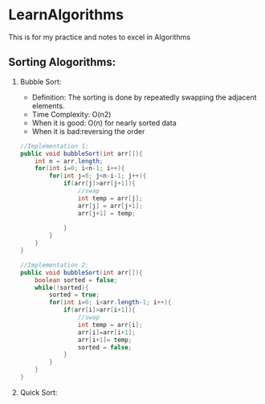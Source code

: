 # LearnAlgorithms
This is for my practice and notes to excel in Algorithms

## Sorting Alogorithms:

1. Bubble Sort: 
	* Definition: The sorting is done by repeatedly swapping the adjacent elements.
	* Time Complexity: O(n2) 
	* When it is good: O(n) for nearly sorted data
	* When it is bad:reversing the order
	
	```java
	//Implementation 1:
	public void bubbleSort(int arr[]){
		int n = arr.length;
		for(int i=0; i<n-1; i++){
			for(int j=0; j<n-i-1; j++){
				if(arr[j]>arr[j+1]){
					//swap
					int temp = arr[j];
					arr[j] = arr[j+1];
					arr[j+1] = temp;
				
				}
			}
		}
	}
	
	//Implementation 2:
	public void bubbleSort(int arr[]){
		boolean sorted = false;
		while(!sorted){
			sorted = true;
			for(int i=0; i<arr.length-1; i++){
				if(arr[i]>arr[i+1]){
					//swap
					int temp = arr[i];
					arr[i]=arr[i+1];
					arr[i+1]= temp;
					sorted = false;
				}
			}
		}
	}
	```
2. Quick Sort:
